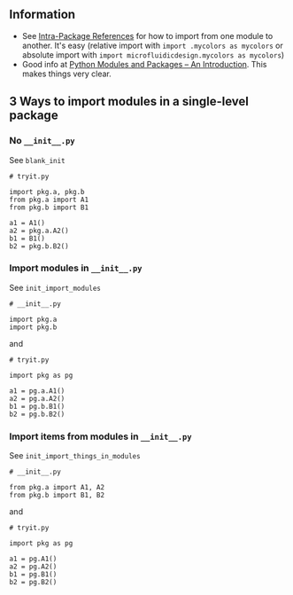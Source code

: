 ## Information

- See [Intra-Package References](https://docs.python.org/3.6/tutorial/modules.html#intra-package-references) for how to import from one module to another. It's easy (relative import with `import .mycolors as mycolors` or absolute import with `import microfluidicdesign.mycolors as mycolors`)
- Good info at [Python Modules and Packages – An Introduction](https://realpython.com/python-modules-packages/). This makes things very clear.

## 3 Ways to import modules in a single-level package

### No `__init__.py`

See `blank_init`

    # tryit.py
    
    import pkg.a, pkg.b
    from pkg.a import A1
    from pkg.b import B1
    
    a1 = A1()
    a2 = pkg.a.A2()
    b1 = B1()
    b2 = pkg.b.B2()


### Import modules in `__init__.py`

See `init_import_modules`

    # __init__.py
    
    import pkg.a
    import pkg.b

and

    # tryit.py
    
    import pkg as pg
    
    a1 = pg.a.A1()
    a2 = pg.a.A2()
    b1 = pg.b.B1()
    b2 = pg.b.B2()


### Import items from modules in `__init__.py`

See `init_import_things_in_modules`

    # __init__.py
    
    from pkg.a import A1, A2
    from pkg.b import B1, B2

and 

    # tryit.py
        
    import pkg as pg
    
    a1 = pg.A1()
    a2 = pg.A2()
    b1 = pg.B1()
    b2 = pg.B2()


